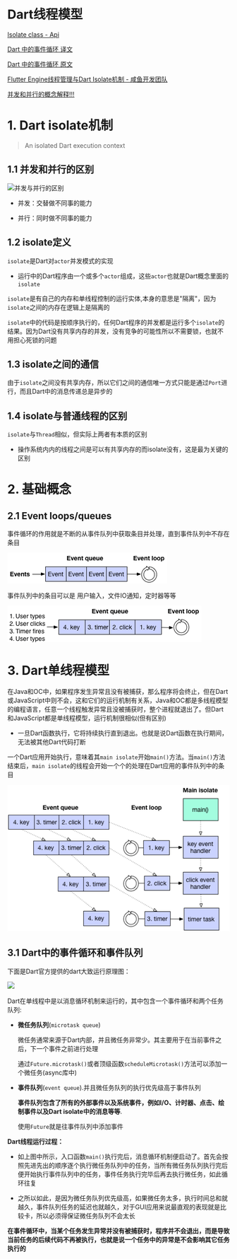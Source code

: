 # Dart线程模型
[Isolate class - Api](https://api.flutter.dev/flutter/dart-isolate/Isolate-class.html)


[Dart 中的事件循环 译文](https://blog.yuegs.com/2018/08/30/dart-event-loop/)

[Dart 中的事件循环 原文](https://dart.dev/articles/archive/event-loop#event-queue-new-future)

[Flutter Engine线程管理与Dart Isolate机制 - 咸鱼开发团队](https://www.yuque.com/xytech/flutter/kwoww1)

[并发和并行的概念解释!!!](https://laike9m.com/blog/huan-zai-yi-huo-bing-fa-he-bing-xing,61/)

# 1. Dart isolate机制

> An isolated Dart execution context


## 1.1 并发和并行的区别

![并发与并行的区别](https://pic1.zhimg.com/80/4733c03cd0e126b9a500d5912bf9b581_hd.jpg)

- 并发：交替做不同事的能力

- 并行：同时做不同事的能力



## 1.2 isolate定义

`isolate`是Dart对`actor`并发模式的实现

- 运行中的Dart程序由一个或多个`actor`组成，这些`actor`也就是Dart概念里面的`isolate`

`isolate`是有自己的内存和单线程控制的运行实体,本身的意思是"隔离"，因为`isolate`之间的内存在逻辑上是隔离的

`isolate`中的代码是按顺序执行的，任何Dart程序的并发都是运行多个`isolate`的结果。因为Dart没有共享内存的并发，没有竞争的可能性所以不需要锁，也就不用担心死锁的问题


## 1.3 isolate之间的通信

由于`isolate`之间没有共享内存，所以它们之间的通信唯一方式只能是通过`Port`进行，而且Dart中的消息传递总是异步的


## 1.4 isolate与普通线程的区别

`isolate`与`Thread`相似，但实际上两者有本质的区别

- 操作系统内内的线程之间是可以有共享内存的而isolate没有，这是最为关键的区别



# 2. 基础概念

## 2.1 Event loops/queues

事件循环的作用就是不断的从事件队列中获取条目并处理，直到事件队列中不存在条目

![](https://raw.githubusercontent.com/yuegs/yuegs.github.io/master/images/flutter/dart-event-loop/event-loop.png)

事件队列中的条目可以是 用户输入，文件IO通知，定时器等等

![](https://raw.githubusercontent.com/yuegs/yuegs.github.io/master/images/flutter/dart-event-loop/event-loop-example.png)


# 3. Dart单线程模型

在Java和OC中，如果程序发生异常且没有被捕获，那么程序将会终止，但在Dart或JavaScript中则不会，这和它们的运行机制有关系，Java和OC都是多线程模型的编程语言，任意一个线程触发异常且没被捕获时，整个进程就退出了。但Dart和JavaScript都是单线程模型，运行机制很相似(但有区别)

- 一旦Dart函数执行，它将持续执行直到退出。也就是说Dart函数在执行期间，无法被其他Dart代码打断


一个Dart应用开始执行，意味着其`main isolate`开始`main()`方法。当`main()`方法结束后，`main isolate`的线程会开始一个个的处理在Dart应用的事件队列中的条目

![](https://raw.githubusercontent.com/yuegs/yuegs.github.io/master/images/flutter/dart-event-loop/event-loop-and-main.png)


## 3.1 Dart中的事件循环和事件队列

下面是Dart官方提供的dart大致运行原理图：

![](http://ww1.sinaimg.cn/large/6ab93b35gy1g3jiktcng7j20d30e2dg8.jpg)

Dart在单线程中是以消息循环机制来运行的，其中包含一个事件循环和两个任务队列:

- **微任务队列**(`microtask queue`)

	微任务通常来源于Dart内部，并且微任务非常少。其主要用于在当前事件之后，下一个事件之前进行处理

	通过`Future.microtask()`或者顶级函数`scheduleMicrotask()`方法可以添加一个微任务(async库中)

- **事件队列**(`event queue`).并且微任务队列的执行优先级高于事件队列

	**事件队列包含了所有的外部事件以及系统事件，例如I/O、计时器、点击、绘制事件以及Dart isolate中的消息等等**.

	使用`Future`就是往事件队列中添加事件

**Dart线程运行过程：**

- 如上图中所示，入口函数`main()`执行完后，消息循环机制便启动了。首先会按照先进先出的顺序逐个执行微任务队列中的任务，当所有微任务队列执行完后便开始执行事件队列中的任务，事件任务执行完毕后再去执行微任务，如此循环往复

- 之所以如此，是因为微任务队列优先级高，如果微任务太多，执行时间总和就越久，事件队列任务的延迟也就越久，对于GUI应用来说最直观的表现就是比较卡，所以必须得保证微任务队列不会太长

**在事件循环中，当某个任务发生异常并没有被捕获时，程序并不会退出，而是导致当前任务的后续代码不再被执行，也就是说一个任务中的异常是不会影响其它任务执行的**






